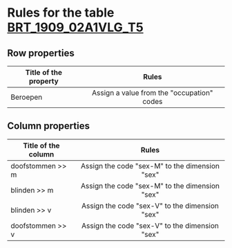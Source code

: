 # Rules for the table [BRT_1909_02A1VLG_T5](https://github.com/cgueret/DataDump/blob/master/xls-marked/BRT_1909_02A1VLG_T5_marked.xls?raw=true)
## Row properties
| Title of the property | Rules |
| --------------------- |:-----:|
| Beroepen | Assign a value from the "occupation" codes |
## Column properties
| Title of the column | Rules |
| --------------------- |:-----:|
| doofstommen >> m | Assign the code "sex-M" to the dimension "sex" |
| blinden >> m | Assign the code "sex-M" to the dimension "sex" |
| blinden >> v | Assign the code "sex-V" to the dimension "sex" |
| doofstommen >> v | Assign the code "sex-V" to the dimension "sex" |
